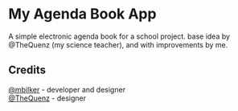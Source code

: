 My Agenda Book App
==================

A simple electronic agenda book for a school project. base idea by @TheQuenz (my science teacher), and with improvements by me.

Credits
-------

<a href="http://twitter.com/mbilker">@mbilker</a> - developer and designer<br>
<a href="http://twitter.com/TheQuenz">@TheQuenz</a> - designer
